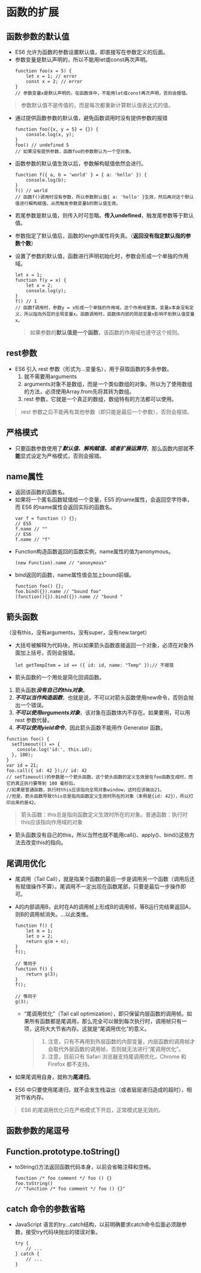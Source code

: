 # 函数的扩展

## 函数参数的默认值

- ES6 允许为函数的参数设置默认值，即直接写在参数定义的后面。
- 参数变量是默认声明的，所以不能用let或const再次声明。
    ```
    function foo(x = 5) {
        let x = 1; // error
        const x = 2; // error
    }
    // 参数变量x是默认声明的，在函数体中，不能用let或const再次声明，否则会报错。
    ```
> 参数默认值不是传值的，而是每次都重新计算默认值表达式的值。

- 通过提供函数参数的默认值，避免函数调用时没有提供参数的报错
    ```
    function foo({x, y = 5} = {}) {
        console.log(x, y);
    }
    foo() // undefined 5
    // 如果没有提供参数，函数foo的参数默认为一个空对象。
    ```

- 函数参数的默认值生效以后，参数解构赋值依然会进行。
    ```
    function f({ a, b = 'world' } = { a: 'hello' }) {
        console.log(b);
    }
    f() // world
    // 函数f()调用时没有参数，所以参数默认值{ a: 'hello' }生效，然后再对这个默认值进行解构赋值，从而触发参数变量b的默认值生效。
    ```

- 若尾参数是默认值，则传入时可忽略。**传入undefined**，触发尾参数等于默认值。

- 参数指定了默认值后，函数的length属性将失真。（**返回没有指定默认指的参数个数**）

- 设置了参数的默认值，函数进行声明初始化时，参数会形成一个单独的作用域。
    ```
    let x = 1;
    function f(y = x) {
        let x = 2;
        console.log(y);
    }
    f() // 1
    // 函数f调用时，参数y = x形成一个单独的作用域。这个作用域里面，变量x本身没有定义，所以指向外层的全局变量x。函数调用时，函数体内部的局部变量x影响不到默认值变量x。
    ```
    > 如果参数的**默认值是一个函数**，该函数的作用域也遵守这个规则。

## rest参数

- ES6 引入 rest 参数（形式为...变量名），用于获取函数的多余参数。
    1. 就不需要用arguments
    2. arguments对象不是数组，而是一个类似数组的对象。所以为了使用数组的方法，必须使用Array.from先将其转为数组。
    3. rest 参数，它就是一个真正的数组，数组特有的方法都可以使用。

> rest 参数之后不能再有其他参数（即只能是最后一个参数），否则会报错。

## 严格模式

- 只要函数参数使用了***默认值、解构赋值、或者扩展运算符***，那么函数内部就**不能**显式设定为严格模式，否则会报错。


## name属性

- 返回该函数的函数名。
- 如果将一个匿名函数赋值给一个变量，ES5 的name属性，会返回空字符串，而 ES6 的name属性会返回实际的函数名。
    ```
    var f = function () {};
    // ES5
    f.name // ""
    // ES6
    f.name // "f"
    ```
- Function构造函数返回的函数实例，name属性的值为anonymous。
    ```
    (new Function).name // "anonymous"
    ```
- bind返回的函数，name属性值会加上bound前缀。
    ```
    function foo() {};
    foo.bind({}).name // "bound foo"
    (function(){}).bind({}).name // "bound "
    ```

## 箭头函数
（没有this，没有arguments，没有super，没有new.target）

- 大括号被解释为代码块，所以如果箭头函数直接返回一个对象，必须在对象外面加上括号，否则会报错。
    ```
    let getTempItem = id => ({ id: id, name: "Temp" });// 不报错
    ```

- 箭头函数的一个用处是简化回调函数。


1. 箭头函数***没有自己的this对象***。
2. ***不可以当作构造函数***，也就是说，不可以对箭头函数使用new命令，否则会抛出一个错误。
3. ***不可以使用arguments对象***，该对象在函数体内不存在。如果要用，可以用 rest 参数代替。
4. ***不可以使用yield命令***，因此箭头函数不能用作 Generator 函数。


```
function foo() {
  setTimeout(() => {
    console.log('id:', this.id);
  }, 100);
}
var id = 21;
foo.call({ id: 42 });// id: 42
// setTimeout()的参数是一个箭头函数，这个箭头函数的定义生效是在foo函数生成时，而它的真正执行要等到 100 毫秒后。
//如果是普通函数，执行时this应该指向全局对象window，这时应该输出21。
//但是，箭头函数导致this总是指向函数定义生效时所在的对象（本例是{id: 42}），所以打印出来的是42。
```

> 箭头函数：this总是指向函数定义生效时所在的对象。普通函数：执行时this应该指向作用域的对象

- 箭头函数没有自己的this，所以当然也就不能用call()、apply()、bind()这些方法去改变this的指向。


## 尾调用优化

- 尾调用（Tail Call），就是指某个函数的最后一步是调用另一个函数（调用后还有赋值操作不算）。尾调用不一定出现在函数尾部，只要是最后一步操作即可。

- A的内部调用B，此时在A的调用帧上形成B的调用帧，等B运行完结果返回A，则B的调用帧消失。...以此类推。

    ```
    function f() {
        let m = 1;
        let n = 2;
        return g(m + n);
    }
    f();

    // 等同于
    function f() {
        return g(3);
    }
    f();

    // 等同于
    g(3);
    ```
    - “尾调用优化”（Tail call optimization），即只保留内层函数的调用帧。如果所有函数都是尾调用，那么完全可以做到每次执行时，调用帧只有一项，这将大大节省内存。这就是“尾调用优化”的意义。

        > 1. 注意，只有不再用到外层函数的内部变量，内层函数的调用帧才会取代外层函数的调用帧，否则就无法进行“尾调用优化”。
        > 2. 注意，目前只有 Safari 浏览器支持尾调用优化，Chrome 和 Firefox 都不支持。



- 如果尾调用自身，就称为**尾递归**。
- ES6 中只要使用尾递归，就不会发生栈溢出（或者层层递归造成的超时），相对节省内存。

> ES6 的尾调用优化只在严格模式下开启，正常模式是无效的。


## 函数参数的尾逗号 

## Function.prototype.toString()

- toString()方法返回函数代码本身，以前会省略注释和空格。
    ```
    function /* foo comment */ foo () {}
    foo.toString()
    // "function /* foo comment */ foo () {}"
    ```


## catch 命令的参数省略

- JavaScript 语言的try...catch结构，以前明确要求catch命令后面必须跟参数，接受try代码块抛出的错误对象。
    ```
    try {
        // ...
    } catch {
        // ...
    }
    ```